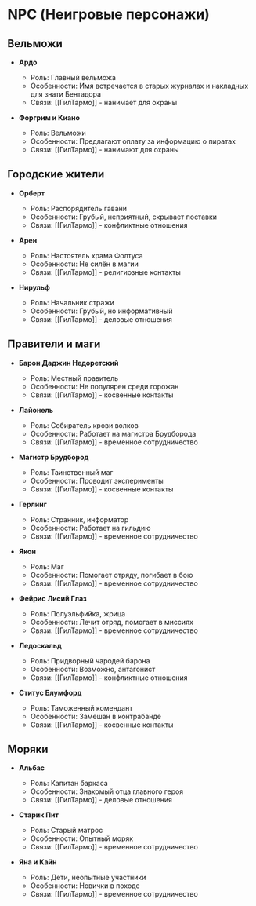 # NPC (Неигровые персонажи)

## Вельможи
- **Ардо**
  - Роль: Главный вельможа
  - Особенности: Имя встречается в старых журналах и накладных для знати Бентадора
  - Связи: [[ГилТармо]] - нанимает для охраны

- **Форгрим и Киано**
  - Роль: Вельможи
  - Особенности: Предлагают оплату за информацию о пиратах
  - Связи: [[ГилТармо]] - нанимают для охраны

## Городские жители
- **Орберт**
  - Роль: Распорядитель гавани
  - Особенности: Грубый, неприятный, скрывает поставки
  - Связи: [[ГилТармо]] - конфликтные отношения

- **Арен**
  - Роль: Настоятель храма Фолтуса
  - Особенности: Не силён в магии
  - Связи: [[ГилТармо]] - религиозные контакты

- **Нирульф**
  - Роль: Начальник стражи
  - Особенности: Грубый, но информативный
  - Связи: [[ГилТармо]] - деловые отношения

## Правители и маги
- **Барон Даджин Недоретский**
  - Роль: Местный правитель
  - Особенности: Не популярен среди горожан
  - Связи: [[ГилТармо]] - косвенные контакты

- **Лайонель**
  - Роль: Собиратель крови волков
  - Особенности: Работает на магистра Брудборода
  - Связи: [[ГилТармо]] - временное сотрудничество

- **Магистр Брудбород**
  - Роль: Таинственный маг
  - Особенности: Проводит эксперименты
  - Связи: [[ГилТармо]] - косвенные контакты

- **Герлинг**
  - Роль: Странник, информатор
  - Особенности: Работает на гильдию
  - Связи: [[ГилТармо]] - временное сотрудничество

- **Якон**
  - Роль: Маг
  - Особенности: Помогает отряду, погибает в бою
  - Связи: [[ГилТармо]] - временное сотрудничество

- **Фейрис Лисий Глаз**
  - Роль: Полуэльфийка, жрица
  - Особенности: Лечит отряд, помогает в миссиях
  - Связи: [[ГилТармо]] - временное сотрудничество

- **Ледоскальд**
  - Роль: Придворный чародей барона
  - Особенности: Возможно, антагонист
  - Связи: [[ГилТармо]] - конфликтные отношения

- **Ститус Блумфорд**
  - Роль: Таможенный комендант
  - Особенности: Замешан в контрабанде
  - Связи: [[ГилТармо]] - косвенные контакты

## Моряки
- **Альбас**
  - Роль: Капитан баркаса
  - Особенности: Знакомый отца главного героя
  - Связи: [[ГилТармо]] - деловые отношения

- **Старик Пит**
  - Роль: Старый матрос
  - Особенности: Опытный моряк
  - Связи: [[ГилТармо]] - временное сотрудничество

- **Яна и Кайн**
  - Роль: Дети, неопытные участники
  - Особенности: Новички в походе
  - Связи: [[ГилТармо]] - временное сотрудничество 